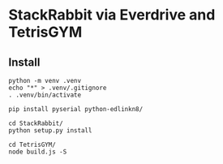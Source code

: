 # StackRabbit via Everdrive and TetrisGYM


## Install

```
python -m venv .venv
echo "*" > .venv/.gitignore
. .venv/bin/activate

pip install pyserial python-edlinkn8/

cd StackRabbit/
python setup.py install

cd TetrisGYM/
node build.js -S

```

